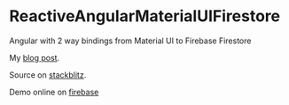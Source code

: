 # ReactiveAngularMaterialUIFirestore
Angular with 2 way bindings from Material UI to Firebase Firestore

My [blog post](https://giuliohome.wordpress.com/2020/02/26/angular-reactive-forms-with-materialui/).

Source on [stackblitz](https://stackblitz.com/edit/angular-nevdpy).

Demo online on [firebase](https://fir-angulare-firebase.web.app/customers)
